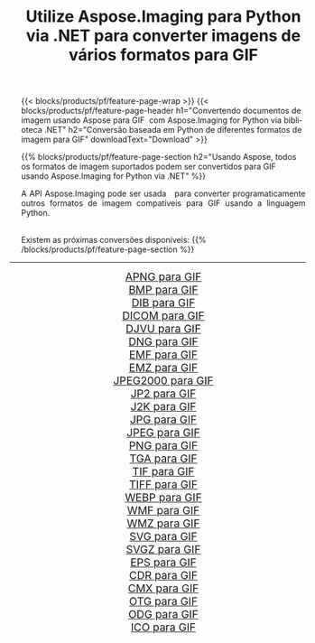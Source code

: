 ﻿---
title: Utilize Aspose.Imaging para Python via .NET para converter imagens de vários formatos para GIF 
weight: 3920
url: /pt/python-net/conversion/to/gif 
lang: pt
langdirlevel: 2
locales: zh-hans,ja,it,ru,de,es,fr,nl,id,lt,pl,pt,vi,tr,ko,zh-hant,ar,hi,th,sv,cs,uk,he
description: Você pode usar Aspose.Imaging para Python via biblioteca .NET para converter de uma variedade de formatos para GIF
---

{{< blocks/products/pf/feature-page-wrap >}}
{{< blocks/products/pf/feature-page-header h1="Convertendo documentos de imagem usando Aspose para GIF  com Aspose.Imaging for Python via biblioteca .NET" h2="Conversão baseada em Python de diferentes formatos de imagem para GIF" downloadText="Download" >}}


{{% blocks/products/pf/feature-page-section  h2="Usando Aspose, todos os formatos de imagem suportados podem ser convertidos para GIF usando Aspose.Imaging for Python via .NET" %}}
<p align=justify>A API Aspose.Imaging pode ser usada   para converter programaticamente outros formatos de imagem compatíveis para GIF usando a linguagem Python.</p>
<br/>
Existem as próximas conversões disponíveis:
{{% /blocks/products/pf/feature-page-section %}}
<div class="container-fluid productfamilypage bg-gray">
    <div class="convertypes bg-gray agp-content section">
        <div class="container">
		<hr style="margin-left:-20px;"/>
		<div class="row other-converters" style="gap: 10px;font-size: 19px;text-align:center;">
		    <div class='col-md-2 other-converter remove-lp remove-rp'><a href="/imaging/pt/python-net/conversion/apng-to-gif" style="padding:15px;">APNG para GIF</a></div>
<div class='col-md-2 other-converter remove-lp remove-rp'><a href="/imaging/pt/python-net/conversion/bmp-to-gif" style="padding:15px;">BMP para GIF</a></div>
<div class='col-md-2 other-converter remove-lp remove-rp'><a href="/imaging/pt/python-net/conversion/dib-to-gif" style="padding:15px;">DIB para GIF</a></div>
<div class='col-md-2 other-converter remove-lp remove-rp'><a href="/imaging/pt/python-net/conversion/dicom-to-gif" style="padding:15px;">DICOM para GIF</a></div>
<div class='col-md-2 other-converter remove-lp remove-rp'><a href="/imaging/pt/python-net/conversion/djvu-to-gif" style="padding:15px;">DJVU para GIF</a></div>
<div class='col-md-2 other-converter remove-lp remove-rp'><a href="/imaging/pt/python-net/conversion/dng-to-gif" style="padding:15px;">DNG para GIF</a></div>
<div class='col-md-2 other-converter remove-lp remove-rp'><a href="/imaging/pt/python-net/conversion/emf-to-gif" style="padding:15px;">EMF para GIF</a></div>
<div class='col-md-2 other-converter remove-lp remove-rp'><a href="/imaging/pt/python-net/conversion/emz-to-gif" style="padding:15px;">EMZ para GIF</a></div>
<div class='col-md-2 other-converter remove-lp remove-rp'><a href="/imaging/pt/python-net/conversion/jpeg2000-to-gif" style="padding:15px;">JPEG2000 para GIF</a></div>
<div class='col-md-2 other-converter remove-lp remove-rp'><a href="/imaging/pt/python-net/conversion/jp2-to-gif" style="padding:15px;">JP2 para GIF</a></div>
<div class='col-md-2 other-converter remove-lp remove-rp'><a href="/imaging/pt/python-net/conversion/j2k-to-gif" style="padding:15px;">J2K para GIF</a></div>
<div class='col-md-2 other-converter remove-lp remove-rp'><a href="/imaging/pt/python-net/conversion/jpg-to-gif" style="padding:15px;">JPG para GIF</a></div>
<div class='col-md-2 other-converter remove-lp remove-rp'><a href="/imaging/pt/python-net/conversion/jpeg-to-gif" style="padding:15px;">JPEG para GIF</a></div>
<div class='col-md-2 other-converter remove-lp remove-rp'><a href="/imaging/pt/python-net/conversion/png-to-gif" style="padding:15px;">PNG para GIF</a></div>
<div class='col-md-2 other-converter remove-lp remove-rp'><a href="/imaging/pt/python-net/conversion/tga-to-gif" style="padding:15px;">TGA para GIF</a></div>
<div class='col-md-2 other-converter remove-lp remove-rp'><a href="/imaging/pt/python-net/conversion/tif-to-gif" style="padding:15px;">TIF para GIF</a></div>
<div class='col-md-2 other-converter remove-lp remove-rp'><a href="/imaging/pt/python-net/conversion/tiff-to-gif" style="padding:15px;">TIFF para GIF</a></div>
<div class='col-md-2 other-converter remove-lp remove-rp'><a href="/imaging/pt/python-net/conversion/webp-to-gif" style="padding:15px;">WEBP para GIF</a></div>
<div class='col-md-2 other-converter remove-lp remove-rp'><a href="/imaging/pt/python-net/conversion/wmf-to-gif" style="padding:15px;">WMF para GIF</a></div>
<div class='col-md-2 other-converter remove-lp remove-rp'><a href="/imaging/pt/python-net/conversion/wmz-to-gif" style="padding:15px;">WMZ para GIF</a></div>
<div class='col-md-2 other-converter remove-lp remove-rp'><a href="/imaging/pt/python-net/conversion/svg-to-gif" style="padding:15px;">SVG para GIF</a></div>
<div class='col-md-2 other-converter remove-lp remove-rp'><a href="/imaging/pt/python-net/conversion/svgz-to-gif" style="padding:15px;">SVGZ para GIF</a></div>
<div class='col-md-2 other-converter remove-lp remove-rp'><a href="/imaging/pt/python-net/conversion/eps-to-gif" style="padding:15px;">EPS para GIF</a></div>
<div class='col-md-2 other-converter remove-lp remove-rp'><a href="/imaging/pt/python-net/conversion/cdr-to-gif" style="padding:15px;">CDR para GIF</a></div>
<div class='col-md-2 other-converter remove-lp remove-rp'><a href="/imaging/pt/python-net/conversion/cmx-to-gif" style="padding:15px;">CMX para GIF</a></div>
<div class='col-md-2 other-converter remove-lp remove-rp'><a href="/imaging/pt/python-net/conversion/otg-to-gif" style="padding:15px;">OTG para GIF</a></div>
<div class='col-md-2 other-converter remove-lp remove-rp'><a href="/imaging/pt/python-net/conversion/odg-to-gif" style="padding:15px;">ODG para GIF</a></div>
<div class='col-md-2 other-converter remove-lp remove-rp'><a href="/imaging/pt/python-net/conversion/ico-to-gif" style="padding:15px;">ICO para GIF</a></div>
                </div>
        </div>
    </div>
</div>
<br/>

